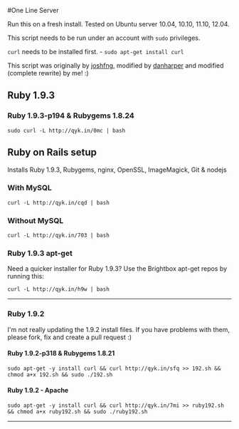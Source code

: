 #One Line Server

Run this on a fresh install. Tested on Ubuntu server 10.04, 10.10, 11.10, 12.04.

This script needs to be run under an account with `sudo` privileges.

`curl` needs to be installed first. - `sudo apt-get install curl`

This script was originally by [joshfng](https://github.com/joshfng/railsready), modified by [danharper](https://github.com/danharper/onelineserver) and modified (complete rewrite) by me! :)

## Ruby 1.9.3

### Ruby 1.9.3-p194 & Rubygems 1.8.24

	sudo curl -L http://qyk.in/0mc | bash
	


## Ruby on Rails setup

Installs Ruby 1.9.3, Rubygems, nginx, OpenSSL, ImageMagick, Git & nodejs

### With MySQL
	curl -L http://qyk.in/cqd | bash

### Without MySQL
	curl -L http://qyk.in/703 | bash




### Ruby 1.9.3 apt-get
Need a quicker installer for Ruby 1.9.3? Use the Brightbox apt-get repos by running this:

	curl -L http://qyk.in/h9w | bash

---

### Ruby 1.9.2

I'm not really updating the 1.9.2 install files. If you have problems with them, please fork, fix and create a pull request :)

#### Ruby 1.9.2-p318 & Rubygems 1.8.21
    sudo apt-get -y install curl && curl http://qyk.in/sfq >> 192.sh && chmod a+x 192.sh && sudo ./192.sh

#### Ruby 1.9.2 - Apache
    sudo apt-get -y install curl && curl http://qyk.in/7mi >> ruby192.sh && chmod a+x ruby192.sh && sudo ./ruby192.sh
	
	
---

